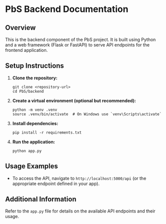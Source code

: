 # PbS Backend Documentation

## Overview
This is the backend component of the PbS project. It is built using Python and a web framework (Flask or FastAPI) to serve API endpoints for the frontend application.

## Setup Instructions

1. **Clone the repository:**
   ```
   git clone <repository-url>
   cd PbS/backend
   ```

2. **Create a virtual environment (optional but recommended):**
   ```
   python -m venv .venv
   source .venv/bin/activate  # On Windows use `venv\Scripts\activate`
   ```

3. **Install dependencies:**
   ```
   pip install -r requirements.txt
   ```

4. **Run the application:**
   ```
   python app.py
   ```

## Usage Examples

- To access the API, navigate to `http://localhost:5000/api` (or the appropriate endpoint defined in your app).

## Additional Information
Refer to the `app.py` file for details on the available API endpoints and their usage.